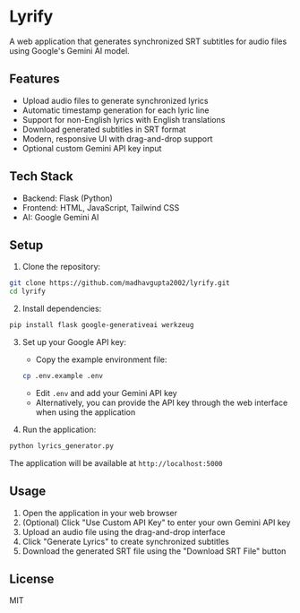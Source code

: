 # Lyrify

A web application that generates synchronized SRT subtitles for audio files using Google's Gemini AI model.

## Features

- Upload audio files to generate synchronized lyrics
- Automatic timestamp generation for each lyric line
- Support for non-English lyrics with English translations
- Download generated subtitles in SRT format
- Modern, responsive UI with drag-and-drop support
- Optional custom Gemini API key input

## Tech Stack

- Backend: Flask (Python)
- Frontend: HTML, JavaScript, Tailwind CSS
- AI: Google Gemini AI

## Setup

1. Clone the repository:
```bash
git clone https://github.com/madhavgupta2002/lyrify.git
cd lyrify
```

2. Install dependencies:
```bash
pip install flask google-generativeai werkzeug
```

3. Set up your Google API key:
   - Copy the example environment file:
   ```bash
   cp .env.example .env
   ```
   - Edit `.env` and add your Gemini API key
   - Alternatively, you can provide the API key through the web interface when using the application

4. Run the application:
```bash
python lyrics_generator.py
```

The application will be available at `http://localhost:5000`

## Usage

1. Open the application in your web browser
2. (Optional) Click "Use Custom API Key" to enter your own Gemini API key
3. Upload an audio file using the drag-and-drop interface
4. Click "Generate Lyrics" to create synchronized subtitles
5. Download the generated SRT file using the "Download SRT File" button

## License

MIT 

